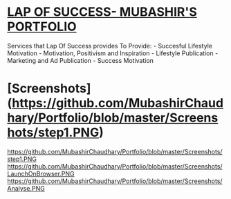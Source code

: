 # [LAP OF SUCCESS- MUBASHIR'S PORTFOLIO](https://mubashirchaudhary.github.io/Portfolio/)
Services that Lap Of Success provides
To Provide: - Succesful Lifestyle Motivation - Motivation, Positivism and Inspiration - Lifestyle Publication - Marketing and Ad Publication - Success Motivation
# [Screenshots] (https://github.com/MubashirChaudhary/Portfolio/blob/master/Screenshots/step1.PNG)
https://github.com/MubashirChaudhary/Portfolio/blob/master/Screenshots/step1.PNG
https://github.com/MubashirChaudhary/Portfolio/blob/master/Screenshots/LaunchOnBrowser.PNG
https://github.com/MubashirChaudhary/Portfolio/blob/master/Screenshots/Analyse.PNG
